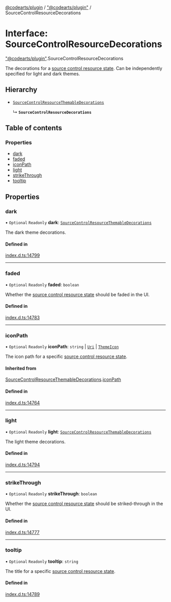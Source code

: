 [@codearts/plugin](../README.md) / ["@codearts/plugin"](../modules/_codearts_plugin_.md) / SourceControlResourceDecorations

# Interface: SourceControlResourceDecorations

["@codearts/plugin"](../modules/_codearts_plugin_.md).SourceControlResourceDecorations

The decorations for a [source control resource state](codearts_plugin_.SourceControlResourceState.md).
Can be independently specified for light and dark themes.

## Hierarchy

- [`SourceControlResourceThemableDecorations`](codearts_plugin_.SourceControlResourceThemableDecorations.md)

  ↳ **`SourceControlResourceDecorations`**

## Table of contents

### Properties

- [dark](codearts_plugin_.SourceControlResourceDecorations.md#dark)
- [faded](codearts_plugin_.SourceControlResourceDecorations.md#faded)
- [iconPath](codearts_plugin_.SourceControlResourceDecorations.md#iconpath)
- [light](codearts_plugin_.SourceControlResourceDecorations.md#light)
- [strikeThrough](codearts_plugin_.SourceControlResourceDecorations.md#strikethrough)
- [tooltip](codearts_plugin_.SourceControlResourceDecorations.md#tooltip)

## Properties

### dark

• `Optional` `Readonly` **dark**: [`SourceControlResourceThemableDecorations`](codearts_plugin_.SourceControlResourceThemableDecorations.md)

The dark theme decorations.

#### Defined in

[index.d.ts:14799](https://github.com/xyz-fish/cloudide-plugin-api/blob/9927cd6/index.d.ts#L14799)

___

### faded

• `Optional` `Readonly` **faded**: `boolean`

Whether the [source control resource state](codearts_plugin_.SourceControlResourceState.md) should
be faded in the UI.

#### Defined in

[index.d.ts:14783](https://github.com/xyz-fish/cloudide-plugin-api/blob/9927cd6/index.d.ts#L14783)

___

### iconPath

• `Optional` `Readonly` **iconPath**: `string` \| [`Uri`](../classes/codearts_plugin_.Uri.md) \| [`ThemeIcon`](../classes/codearts_plugin_.ThemeIcon.md)

The icon path for a specific
[source control resource state](codearts_plugin_.SourceControlResourceState.md).

#### Inherited from

[SourceControlResourceThemableDecorations](codearts_plugin_.SourceControlResourceThemableDecorations.md).[iconPath](codearts_plugin_.SourceControlResourceThemableDecorations.md#iconpath)

#### Defined in

[index.d.ts:14764](https://github.com/xyz-fish/cloudide-plugin-api/blob/9927cd6/index.d.ts#L14764)

___

### light

• `Optional` `Readonly` **light**: [`SourceControlResourceThemableDecorations`](codearts_plugin_.SourceControlResourceThemableDecorations.md)

The light theme decorations.

#### Defined in

[index.d.ts:14794](https://github.com/xyz-fish/cloudide-plugin-api/blob/9927cd6/index.d.ts#L14794)

___

### strikeThrough

• `Optional` `Readonly` **strikeThrough**: `boolean`

Whether the [source control resource state](codearts_plugin_.SourceControlResourceState.md) should
be striked-through in the UI.

#### Defined in

[index.d.ts:14777](https://github.com/xyz-fish/cloudide-plugin-api/blob/9927cd6/index.d.ts#L14777)

___

### tooltip

• `Optional` `Readonly` **tooltip**: `string`

The title for a specific
[source control resource state](codearts_plugin_.SourceControlResourceState.md).

#### Defined in

[index.d.ts:14789](https://github.com/xyz-fish/cloudide-plugin-api/blob/9927cd6/index.d.ts#L14789)
